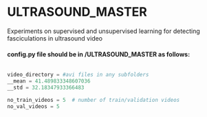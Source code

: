 # ULTRASOUND_MASTER
Experiments on supervised and unsupervised learning for detecting fasciculations in ultrasound video

#### config.py file should be in /ULTRASOUND_MASTER as follows:
```python

video_directory = #avi files in any subfolders
__mean = 41.489833348607036
__std = 32.18347933366483

no_train_videos = 5  # number of train/validation videos
no_val_videos = 5
```